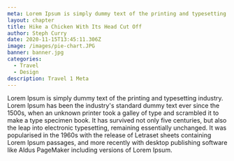 ```yaml
---
meta: Lorem Ipsum is simply dummy text of the printing and typesetting industry.
layout: chapter
title: Hike a Chicken With Its Head Cut Off
author: Steph Curry
date: 2020-11-15T13:45:11.306Z
image: /images/pie-chart.JPG
banner: banner.jpg
categories:
  - Travel
  - Design
description: Travel 1 Meta
---
```


Lorem Ipsum is simply dummy text of the printing and typesetting industry. Lorem Ipsum has been the industry's standard dummy text ever since the 1500s, when an unknown printer took a galley of type and scrambled it to make a type specimen book. It has survived not only five centuries, but also the leap into electronic typesetting, remaining essentially unchanged. It was popularised in the 1960s with the release of Letraset sheets containing Lorem Ipsum passages, and more recently with desktop publishing software like Aldus PageMaker including versions of Lorem Ipsum.